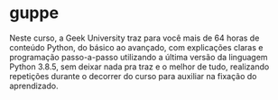 # guppe
Neste curso, a Geek University traz para você mais de 64 horas de conteúdo Python, do básico ao avançado, com explicações claras e programação passo-a-passo utilizando a última versão da linguagem Python 3.8.5, sem deixar nada pra traz e o melhor de tudo, realizando repetições durante o decorrer do curso para auxiliar na fixação do aprendizado.
